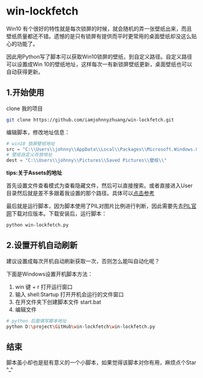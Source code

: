 # win-lockfetch
Win10 有个很好的特性就是每次锁屏的时候，就会随机的弄一张壁纸出来，而且壁纸质量都还不错。遗憾的是只有锁屏有提供而平时更常用的桌面壁纸却没这么贴心的功能了。

因此用Python写了脚本可以获取Win10锁屏的壁纸，到自定义路径。自定义路径可以设置成Win 10的壁纸地址，这样每次一有新锁屏壁纸更新，桌面壁纸也可以自动获得更新。



## 1.开始使用

clone 我的项目

``` bash
git clone https://github.com/iamjohnnyzhuang/win-lockfetch.git
```

编辑脚本，修改地址信息：

``` python
# win10 锁屏壁纸地址
src = "C:\\Users\\johnny\\AppData\\Local\\Packages\\Microsoft.Windows.ContentDeliveryManager_cw5n1h2txyewy\\LocalState\\Assets\\"
# 壁纸自定义存放地址
dest = "C:\\Users\\johnny\\Pictures\\Saved Pictures\\壁纸\\"

```



**tips:关于Assets的地址**

首先设置文件查看模式为查看隐藏文件，然后可以直接搜索。或者直接进入User目录然后就是差不多跟着我设置的那个路径。具体可以[点击参考](http://jingyan.baidu.com/article/fedf07375ea25135ad897761.html)



最后就是运行脚本，因为脚本使用了PIL对图片比例进行判断，因此需要先去[PIL官网](http://www.pythonware.com/products/pil/)下载对应版本。下载安装后，运行脚本：

``` bash
python win-lockfetch.py
```



## 2.设置开机自动刷新

建议设置成每次开机自动刷新获取一次，否则怎么能叫自动化呢？

下面是Windows设置开机脚本方法：

1. win 键 + r 打开运行窗口
2. 输入 shell:Startup 打开开机会运行的文件窗口
3. 在开文件夹下创建脚本文件 start.bat
4. 编辑文件

``` bash
# python 后面填写脚本地址
python D:\project\GitHub\win-lockfetch\win-lockfetch.py
```





## 结束

脚本虽小却也是挺有意义的一个小脚本，如果觉得该脚本对你有用，麻烦点个Star ^_^